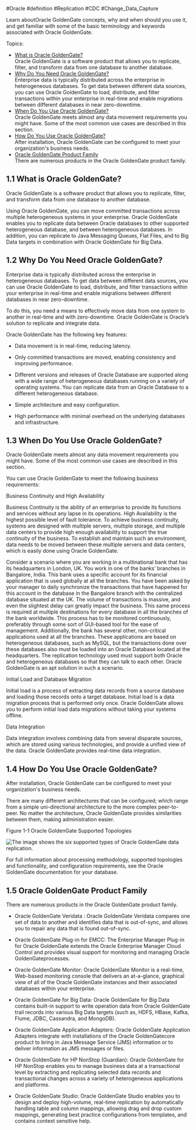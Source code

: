 #Oracle #definition #Replication #CDC #Change_Data_Capture 

Learn aboutOracle GoldenGate concepts, why and when should you use it, and get familiar with some of the basic terminology and keywords associated with Oracle GoldenGate.

Topics:

-   [What is Oracle GoldenGate?](https://docs.oracle.com/goldengate/c1230/gg-winux/GGCON/introduction-oracle-goldengate.htm#GUID-D7F54B8E-BA10-4778-AA1D-886B3EC7DBAD)  
    Oracle GoldenGate is a software product that allows you to replicate, filter, and transform data from one database to another database.
-   [Why Do You Need Oracle GoldenGate?](https://docs.oracle.com/goldengate/c1230/gg-winux/GGCON/introduction-oracle-goldengate.htm#GUID-68DD858A-1085-406C-A171-37AFFD885AEC)  
    Enterprise data is typically distributed across the enterprise in heterogeneous databases. To get data between different data sources, you can use Oracle GoldenGate to load, distribute, and filter transactions within your enterprise in real-time and enable migrations between different databases in near zero-downtime.
-   [When Do You Use Oracle GoldenGate?](https://docs.oracle.com/goldengate/c1230/gg-winux/GGCON/introduction-oracle-goldengate.htm#GUID-FC1D8354-3844-4FE0-B71E-9F5AF8322728)  
    Oracle GoldenGate meets almost any data movement requirements you might have. Some of the most common use cases are described in this section.
-   [How Do You Use Oracle GoldenGate?](https://docs.oracle.com/goldengate/c1230/gg-winux/GGCON/introduction-oracle-goldengate.htm#GUID-9EF27F3E-984B-4798-9236-2A51CD8C145A)  
    After installation, Oracle GoldenGate can be configured to meet your organization's business needs.
-   [Oracle GoldenGate Product Family](https://docs.oracle.com/goldengate/c1230/gg-winux/GGCON/introduction-oracle-goldengate.htm#GUID-794696C5-9241-42A2-88C4-2EB54F237AF4)  
    There are numerous products in the Oracle GoldenGate product family.

## 1.1 What is Oracle GoldenGate?

Oracle GoldenGate is a software product that allows you to replicate, filter, and transform data from one database to another database.

Using Oracle GoldenGate, you can move committed transactions across multiple heterogeneous systems in your enterprise. Oracle GoldenGate enables you to replicate data between Oracle databases to other supported heterogeneous database, and between heterogeneous databases. In addition, you can replicate to Java Messaging Queues, Flat Files, and to Big Data targets in combination with Oracle GoldenGate for Big Data.

## 1.2 Why Do You Need Oracle GoldenGate?

Enterprise data is typically distributed across the enterprise in heterogeneous databases. To get data between different data sources, you can use Oracle GoldenGate to load, distribute, and filter transactions within your enterprise in real-time and enable migrations between different databases in near zero-downtime.

To do this, you need a means to effectively move data from one system to another in real-time and with zero-downtime. Oracle GoldenGate is Oracle’s solution to replicate and integrate data.

Oracle GoldenGate has the following key features:

-   Data movement is in real-time, reducing latency.
    
-   Only committed transactions are moved, enabling consistency and improving performance.
    
-   Different versions and releases of Oracle Database are supported along with a wide range of heterogeneous databases running on a variety of operating systems. You can replicate data from an Oracle Database to a different heterogeneous database.
    
-   Simple architecture and easy configuration.
    
-   High performance with minimal overhead on the underlying databases and infrastructure.
    

## 1.3 When Do You Use Oracle GoldenGate?

Oracle GoldenGate meets almost any data movement requirements you might have. Some of the most common use cases are described in this section.

You can use Oracle GoldenGate to meet the following business requirements:

Business Continuity and High Availability

Business Continuity is the ability of an enterprise to provide its functions and services without any lapse in its operations. High Availability is the highest possible level of fault tolerance. To achieve business continuity, systems are designed with multiple servers, multiple storage, and multiple data centers to provide high enough availability to support the true continuity of the business. To establish and maintain such an environment, data needs to be moved between these multiple servers and data centers, which is easily done using Oracle GoldenGate.

Consider a scenario where you are working in a multinational bank that has its headquarters in London, UK. You work in one of the banks’ branches in Bangalore, India. This bank uses a specific account for its financial application that is used globally at all the branches. You have been asked by your manager to daily synchronize the transactions that have happened for this account in the database in the Bangalore branch with the centralized database situated at the UK. The volume of transactions is massive, and even the slightest delay can greatly impact the business. This same process is required at multiple destinations for every database in all the branches of the bank worldwide. This process has to be monitored continuously, preferably through some sort of GUI-based tool for the ease of management. Additionally, the bank has several other, non-critical applications used at all the branches. These applications are based on heterogeneous databases, such as MySQL, but the transactions done over these databases also must be loaded into an Oracle Database located at the headquarters. The replication technology used must support both Oracle and heterogeneous databases so that they can talk to each other. Oracle GoldenGate is an apt solution in such a scenario.

Initial Load and Database Migration

Initial load is a process of extracting data records from a source database and loading those records onto a target database. Initial load is a data migration process that is performed only once. Oracle GoldenGate allows you to perform initial load data migrations without taking your systems offline.

Data Integration

Data integration involves combining data from several disparate sources, which are stored using various technologies, and provide a unified view of the data. Oracle GoldenGate provides real-time data integration.

## 1.4 How Do You Use Oracle GoldenGate?

After installation, Oracle GoldenGate can be configured to meet your organization's business needs.

There are many different architectures that can be configured; which range from a simple uni-directional architecture to the more complex peer-to-peer. No matter the architecture, Oracle GoldenGate provides similarities between them, making administration easier.

Figure 1-1 Oracle GoldenGate Supported Topologies

![The image shows the six supported types of Oracle GoldenGate data replication.](https://docs.oracle.com/goldengate/c1230/gg-winux/GGCON/img/configurations.png "The image shows the six supported types of Oracle GoldenGate data replication.")

For full information about processing methodology, supported topologies and functionality, and configuration requirements, see the Oracle GoldenGate documentation for your database.

## 1.5 Oracle GoldenGate Product Family

There are numerous products in the Oracle GoldenGate product family.

-   Oracle GoldenGate Veridata : Oracle GoldenGate Veridata compares one set of data to another and identifies data that is out-of-sync, and allows you to repair any data that is found out-of-sync.
    
-   Oracle GoldenGate Plug-in for EMCC: The Enterprise Manager Plug-in for Oracle GoldenGate extends the Oracle Enterprise Manager Cloud Control and provides visual support for monitoring and managing Oracle GoldenGateprocesses.
    
-   Oracle GoldenGate Monitor: Oracle GoldenGate Monitor is a real-time, Web-based monitoring console that delivers an at-a-glance, graphical view of all of the Oracle GoldenGate instances and their associated databases within your enterprise.
    
-   Oracle GoldenGate for Big Data: Oracle GoldenGate for Big Data contains built-in support to write operation data from Oracle GoldenGate trail records into various Big Data targets (such as, HDFS, HBase, Kafka, Flume, JDBC, Cassandra, and MongoDB).
    
-   Oracle GoldenGate Application Adapters: Oracle GoldenGate Application Adapters integrate with installations of the Oracle GoldenGatecore product to bring in Java Message Service (JMS) information or to deliver information as JMS messages or files.
    
-   Oracle GoldenGate for HP NonStop (Guardian): Oracle GoldenGate for HP NonStop enables you to manage business data at a transactional level by extracting and replicating selected data records and transactional changes across a variety of heterogeneous applications and platforms.
    
-   Oracle GoldenGate Studio: Oracle GoldenGate Studio enables you to design and deploy high-volume, real-time replication by automatically handling table and column mappings, allowing drag and drop custom mappings, generating best practice configurations from templates, and contains context sensitive help.